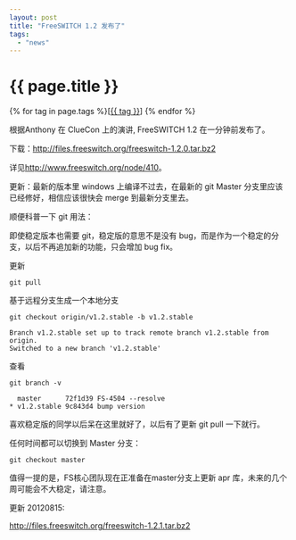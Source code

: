 ```yaml
---
layout: post
title: "FreeSWITCH 1.2 发布了"
tags:
  - "news"
---
```


# {{ page.title }}

<div class="tags">
{% for tag in page.tags %}[<a class="tag" href="/tags.html#{{ tag }}">{{ tag }}</a>] {% endfor %}
</div>


根据Anthony 在 ClueCon 上的演讲, FreeSWITCH 1.2 在一分钟前发布了。


下载：<http://files.freeswitch.org/freeswitch-1.2.0.tar.bz2>


详见<http://www.freeswitch.org/node/410>。

更新：最新的版本里 windows 上编译不过去，在最新的 git Master 分支里应该已经修好，相信应该很快会 merge 到最新分支里去。

顺便科普一下 git 用法：

即使稳定版本也需要 git，稳定版的意思不是没有 bug，而是作为一个稳定的分支，以后不再追加新的功能，只会增加 bug fix。

更新

    git pull

基于远程分支生成一个本地分支

    git checkout origin/v1.2.stable -b v1.2.stable

    Branch v1.2.stable set up to track remote branch v1.2.stable from origin.
    Switched to a new branch 'v1.2.stable'

查看

    git branch -v

      master      72f1d39 FS-4504 --resolve
    * v1.2.stable 9c843d4 bump version

喜欢稳定版的同学以后呆在这里就好了，以后有了更新 git pull 一下就行。

任何时间都可以切换到 Master 分支：

    git checkout master

值得一提的是，FS核心团队现在正准备在master分支上更新 apr 库，未来的几个周可能会不大稳定，请注意。


更新 20120815:

<http://files.freeswitch.org/freeswitch-1.2.1.tar.bz2>
